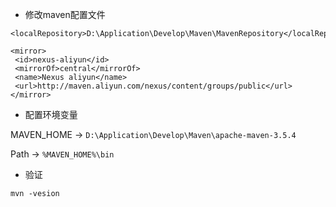 
- 修改maven配置文件

```
<localRepository>D:\Application\Develop\Maven\MavenRepository</localRepository>

<mirror>
 <id>nexus-aliyun</id>
 <mirrorOf>central</mirrorOf>
 <name>Nexus aliyun</name>
 <url>http://maven.aliyun.com/nexus/content/groups/public</url>
</mirror>
```
- 配置环境变量

MAVEN_HOME -> `D:\Application\Develop\Maven\apache-maven-3.5.4`

Path -> `%MAVEN_HOME%\bin`

- 验证

`mvn -vesion`
